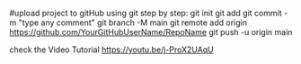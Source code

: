 #upload project to gitHub using git
step by step:
git init
git add <File Name>
git commit -m "type any comment"
git branch -M main
git remote add origin https://github.com/YourGitHubUserName/RepoName
git push -u origin main

check the Video Tutorial
https://youtu.be/j-ProX2UAqU
